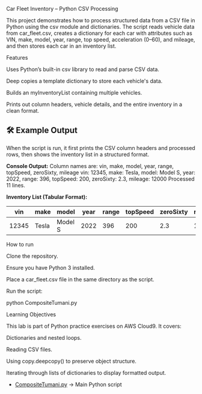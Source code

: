 Car Fleet Inventory – Python CSV Processing

This project demonstrates how to process structured data from a CSV file in Python using the csv module and dictionaries. The script reads vehicle data from car_fleet.csv, creates a dictionary for each car with attributes such as VIN, make, model, year, range, top speed, acceleration (0–60), and mileage, and then stores each car in an inventory list.

Features

Uses Python’s built-in csv library to read and parse CSV data.

Deep copies a template dictionary to store each vehicle's data.

Builds an myInventoryList containing multiple vehicles.

Prints out column headers, vehicle details, and the entire inventory in a clean format.
## 🛠️ Example Output

When the script is run, it first prints the CSV column headers and processed rows, then shows the inventory list in a structured format.

**Console Output:**
Column names are: vin, make, model, year, range, topSpeed, zeroSixty, mileage
vin: 12345, make: Tesla, model: Model S, year: 2022, range: 396, topSpeed: 200, zeroSixty: 2.3, mileage: 12000
Processed 11 lines.


**Inventory List (Tabular Format):**

| vin   | make  | model   | year | range | topSpeed | zeroSixty | mileage |
|-------|-------|---------|------|-------|----------|-----------|---------|
| 12345 | Tesla | Model S | 2022 | 396   | 200      | 2.3       | 12000  |
How to run

Clone the repository.

Ensure you have Python 3 installed.

Place a car_fleet.csv file in the same directory as the script.

Run the script:

python CompositeTumani.py

Learning Objectives

This lab is part of Python practice exercises on AWS Cloud9.
It covers:

Dictionaries and nested loops.

Reading CSV files.

Using copy.deepcopy() to preserve object structure.

Iterating through lists of dictionaries to display formatted output.

- [CompositeTumani.py](CompositeTumani.py) → Main Python script
